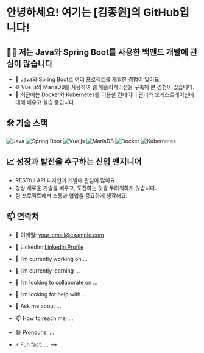 # 안녕하세요! 여기는 [김종원]의 GitHub입니다!

## 👨‍💻 저는 Java와 Spring Boot를 사용한 백엔드 개발에 관심이 많습니다

- 💼 Java와 Spring Boot로 여러 프로젝트를 개발한 경험이 있어요.
- 🌐 Vue.js와 MariaDB를 사용하여 웹 애플리케이션을 구축해 본 경험이 있습니다.
- 🚀 최근에는 Docker와 Kubernetes를 이용한 컨테이너 관리와 오케스트레이션에 대해 배우고 실습 중입니다.

## 🛠 기술 스택

![Java](https://img.shields.io/badge/Java-007396?style=for-the-badge&logo=java&logoColor=white)
![Spring Boot](https://img.shields.io/badge/Spring_Boot-6DB33F?style=for-the-badge&logo=spring-boot&logoColor=white)
![Vue.js](https://img.shields.io/badge/Vue.js-4FC08D?style=for-the-badge&logo=vue.js&logoColor=white)
![MariaDB](https://img.shields.io/badge/MariaDB-003545?style=for-the-badge&logo=mariadb&logoColor=white)
![Docker](https://img.shields.io/badge/Docker-2496ED?style=for-the-badge&logo=docker&logoColor=white)
![Kubernetes](https://img.shields.io/badge/kubernetes-326CE5?style=for-the-badge&logo=kubernetes&logoColor=white)

## 📈 성장과 발전을 추구하는 신입 엔지니어

- RESTful API 디자인과 개발에 관심이 많아요.
- 항상 새로운 기술을 배우고, 도전하는 것을 두려워하지 않습니다.
- 팀 프로젝트에서 소통과 협업을 중요하게 생각해요.

## 📫 연락처

- 📧 이메일: your-email@example.com
- 🔗 LinkedIn: [LinkedIn Profile](#)


- 🔭 I’m currently working on ...
- 🌱 I’m currently learning ...
- 👯 I’m looking to collaborate on ...
- 🤔 I’m looking for help with ...
- 💬 Ask me about ...
- 📫 How to reach me: ...
- 😄 Pronouns: ...
- ⚡ Fun fact: ...
-->
